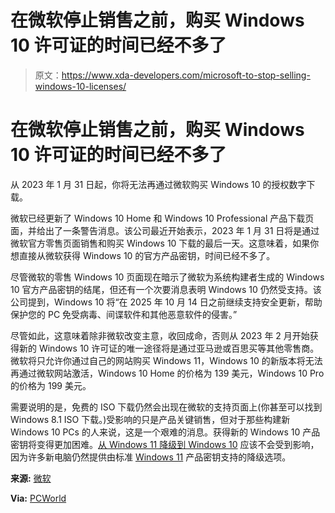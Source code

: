 # 在微软停止销售之前，购买 Windows 10 许可证的时间已经不多了

> 原文：<https://www.xda-developers.com/microsoft-to-stop-selling-windows-10-licenses/>

# 在微软停止销售之前，购买 Windows 10 许可证的时间已经不多了

从 2023 年 1 月 31 日起，你将无法再通过微软购买 Windows 10 的授权数字下载。

微软已经更新了 Windows 10 Home 和 Windows 10 Professional 产品下载页面，并给出了一条警告消息。该公司最近开始表示，2023 年 1 月 31 日将是通过微软官方零售页面销售和购买 Windows 10 下载的最后一天。这意味着，如果你想直接从微软获得 Windows 10 的官方产品密钥，时间已经不多了。

尽管微软的零售 Windows 10 页面现在暗示了微软为系统构建者生成的 Windows 10 官方产品密钥的结尾，但还有一个次要消息表明 Windows 10 仍然受支持。该公司提到，Windows 10 将“在 2025 年 10 月 14 日之前继续支持安全更新，帮助保护您的 PC 免受病毒、间谍软件和其他恶意软件的侵害。”

尽管如此，这意味着除非微软改变主意，收回成命，否则从 2023 年 2 月开始获得新的 Windows 10 许可证的唯一途径将是通过亚马逊或百思买等其他零售商。微软将只允许你通过自己的网站购买 Windows 11，Windows 10 的新版本将无法再通过微软网站激活，Windows 10 Home 的价格为 139 美元，Windows 10 Pro 的价格为 199 美元。

需要说明的是，免费的 ISO 下载仍然会出现在微软的支持页面上(你甚至可以找到 Windows 8.1 ISO 下载。)受影响的只是产品关键销售，但对于那些构建新 Windows 10 PCs 的人来说，这是一个艰难的消息。获得新的 Windows 10 产品密钥将变得更加困难。[从 Windows 11 降级到 Windows 10](https://www.xda-developers.com/windows-11-downgrade/) 应该不会受到影响，因为许多新电脑仍然提供由标准 [Windows 11](https://www.xda-developers.com/windows-11/) 产品密钥支持的降级选项。

**来源:** [微软](https://www.microsoft.com/en-us/d/windows-10-home/d76qx4bznwk4?&activetab=pivot:overviewtab)

**Via:** [PCWorld](https://www.pcworld.com/article/1477078/microsoft-will-stop-selling-windows-10-licenses-in-a-few-days.html)